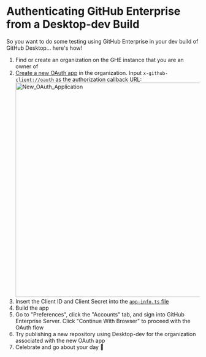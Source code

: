 # Authenticating GitHub Enterprise from a Desktop-dev Build

So you want to do some testing using GitHub Enterprise in your dev build of GitHub Desktop... here's how!

1. Find or create an organization on the GHE instance that you are an owner of
1. [Create a new OAuth app](https://developer.github.com/apps/building-oauth-apps/creating-an-oauth-app/) in the organization. Input `x-github-client://oauth` as the authorization callback URL:
   <img width="558" alt="New_OAuth_Application" src="https://user-images.githubusercontent.com/7910250/63631725-2ffd8200-c5e0-11e9-92e4-b2e5b61d9c89.png">
1. Insert the Client ID and Client Secret into the [`app-info.ts` file](https://github.com/desktop/desktop/blob/e3991a8c73ab10ca12fcad23f7e367707051d985/app/app-info.ts#L28-L31)
1. Build the app
1. Go to "Preferences", click the "Accounts" tab, and sign into GitHub Enterprise Server. Click "Continue With Browser" to proceed with the OAuth flow
1. Try publishing a new repository using Desktop-dev for the organization associated with the new OAuth app
1. Celebrate and go about your day :vulcan_salute:
